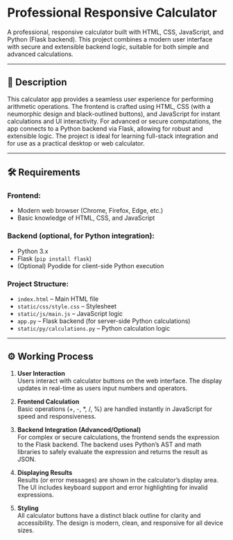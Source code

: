 # Professional Responsive Calculator

A professional, responsive calculator built with HTML, CSS, JavaScript, and Python (Flask backend). This project combines a modern user interface with secure and extensible backend logic, suitable for both simple and advanced calculations.

---

## 📄 Description

This calculator app provides a seamless user experience for performing arithmetic operations. The frontend is crafted using HTML, CSS (with a neumorphic design and black-outlined buttons), and JavaScript for instant calculations and UI interactivity. For advanced or secure computations, the app connects to a Python backend via Flask, allowing for robust and extensible logic. The project is ideal for learning full-stack integration and for use as a practical desktop or web calculator.

---

## 🛠 Requirements

### Frontend:
- Modern web browser (Chrome, Firefox, Edge, etc.)
- Basic knowledge of HTML, CSS, and JavaScript

### Backend (optional, for Python integration):
- Python 3.x
- Flask (`pip install flask`)
- (Optional) Pyodide for client-side Python execution

### Project Structure:
- `index.html` – Main HTML file
- `static/css/style.css` – Stylesheet
- `static/js/main.js` – JavaScript logic
- `app.py` – Flask backend (for server-side Python calculations)
- `static/py/calculations.py` – Python calculation logic

---

## ⚙️ Working Process

1. **User Interaction**  
   Users interact with calculator buttons on the web interface. The display updates in real-time as users input numbers and operators.

2. **Frontend Calculation**  
   Basic operations (+, -, *, /, %) are handled instantly in JavaScript for speed and responsiveness.

3. **Backend Integration (Advanced/Optional)**  
   For complex or secure calculations, the frontend sends the expression to the Flask backend. The backend uses Python’s AST and math libraries to safely evaluate the expression and returns the result as JSON.

4. **Displaying Results**  
   Results (or error messages) are shown in the calculator’s display area. The UI includes keyboard support and error highlighting for invalid expressions.

5. **Styling**  
   All calculator buttons have a distinct black outline for clarity and accessibility. The design is modern, clean, and responsive for all device sizes.
